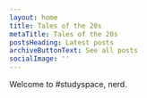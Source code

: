 ```yaml
---
layout: home
title: Tales of the 20s
metaTitle: Tales of the 20s
postsHeading: Latest posts
archiveButtonText: See all posts
socialImage: ''
---
```

Welcome to #studyspace, nerd.
